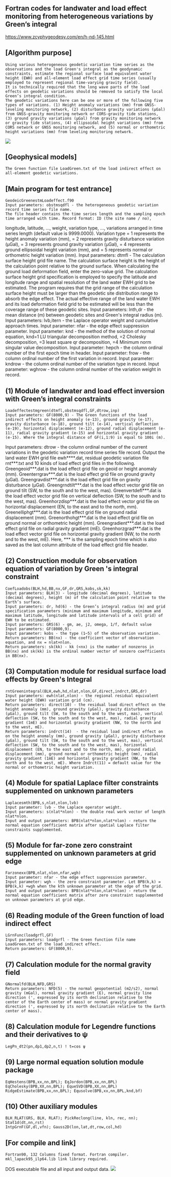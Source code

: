 ## Fortran codes for landwater and load effect monitoring from heterogeneous variations by Green’s integral
https://www.zcyphygeodesy.com/en/h-nd-145.html
## [Algorithm purpose]
    Using various heterogeneous geodetic variation time series as the observations and the load Green's integral as the geodynamic constraints, estimate the regional surface load equivalent water height (EWH) and all-element load effect grid time series (usually employed to represent regional time-varying gravity field).
    It is technically required that the long wave parts of the load effects on geodetic variations should be removed to satisfy the local Green’s integral condition.
    The geodetic variations here can be one or more of the following five types of variations. (1) Height anomaly variations (mm) from GNSS-leveling monitoring network, (2) disturbance gravity variations (μGal) from GNSS-gravity monitoring network or CORS-gravity tide stations, (3) ground gravity variations (μGal) from gravity monitoring network or gravity tide stations, (4) ellipsoidal height variations (mm) from CORS network or GNSS monitoring network, and (5) normal or orthometric height variations (mm) from leveling monitoring network.
![](https://24192633.s21i.faiusr.com/2/ABUIABACGAAgtbbQuQYolb-olQIwlg44ugk.jpg)
## [Geophysical models]
    The Green function file LoadGreen.txt of the load indirect effect on all-element geodetic variations.
## [Main program for test entrance]
    GeodeicGreenestmLoadeffect.f90
    Input parameters: obstmsqdfl - the heterogeneous geodetic variation record time series file name.
    The file header contains the time series length and the sampling epoch time arranged with time. Record format: ID (the site name / no), 
longitude, latitude, …, weight, variation type, …, variations arranged in time series length (default value is 9999.0000).
Variation type = 1 represents the height anomaly variation (mm), = 2 represents gravity disturbance variation (μGal), = 3 represents ground gravity variation (μGal), = 4 represents ground ellipsoidal height variation (mm), and = 5 represents normal or orthometric height variation (mm).
    Input parameters: dtmfl - The calculation surface height grid file name.
    The calculation surface height is the height of the calculation point relative to the ground surface. When calculating the ground load deformation field, enter the zero-value grid. The calculation surface height grid specification is employed to specify the latitude and longitude range and spatial resolution of the land water EWH grid to be estimated.
    The program requires that the grid range of the calculation surface height must be larger than the geodetic site distribution range to absorb the edge effect. The actual effective range of the land water EWH and its load deformation field grid to be estimated will be less than the coverage range of these geodetic sites.
    Input parameters: lnth,dr - the mean distance (m) between geodetic sites and Green's integral radius (m).
    Input parameters: lvb,itern - the Laplace operator weight and cumulative approach times.
    Input parameter: nfar - the edge effect suppression parameter.
    Input parameter: knd - the method of the solution of normal equation, knd=1 LU triangular decomposition method, =2 Cholesky decomposition, =3 least square qr decomposition, =4 Minimum norm singular value decomposition.
    Input parameter: hepch - the column ordinal number of the first epoch time in header.
    Input parameter: frow - the column ordinal number of the first variation in record.
    Input parameter: kndrow - the column ordinal number of the variation type in record.
    Input parameter: wghrow - the column ordinal number of the variation weight in record.
## (1) Module of landwater and load effect inversion with Green’s integral constraints
    Loadeffectestmgreen(dtmfl,obstmsqdfl,GF,dtrow,inp)
    Input parameters: GF(8000,9) - The Green functions of the load indirect effects on height anomaly (e-13), ground gravity (e-17), gravity disturbance (e-18), ground tilt (e-14), vertical deflection (e-19), horizontal displacement (e-12), ground radial displacement (e-11), radial gravity gradient (e-15) and horizontal gravity gradient (e-15). Where the integral distance of GF(i,1:9) is equal to 100i (m).
Input parameters: dtrow - the column ordinal number of the current variations in the geodetic variation record time series file record.
Output the land water EWH grid file ewh****.dat, residual geodetic variation file rnt***.txt and 10 kinds of load effect grid files in the following.
      Greengeoid***.dat is the load effect grid file on geoid or height anomaly (mm).
      Greenterrgrav***.dat is the load effect grid file on ground gravity (μGal).
      Greengravdist***.dat is the load effect grid file on gravity disturbance (μGal).
      Greengrndtilt***.dat is the load effect vector grid file on ground tilt (SW, to the south and to the west, mas).
      Greenvertdefl***.dat is the load effect vector grid file on vertical deflection (SW, to the south and to the west, mas).
      Greenhorzdisp***.dat is the load effect vector grid file on horizontal displacement (EN, to the east and to the north, mm).
      Greenelliphgt***.dat is the load effect grid file on ground radial displacement (mm).
      Greenorthohgt***.dat is the load effect grid file on ground normal or orthometric height (mm).
      Greengradient***.dat is the load effect grid file on radial gravity gradient (mE).
      Greenhorzgrad***.dat is the load effect vector grid file on horizontal gravity gradient (NW, to the north and to the west, mE).
    Here, *** is the sampling epoch time which is also saved as the last column attribute of the load effect grid file header.
## (2) Construction module for observation equation of variation by Green 's integral constraint
    CoefLoadobs(BLH,hd,BB,nx,GF,dr,GRS,kobs,sk,kk)
    Input parameters: BLH(3) - longitude (decimal degrees), latitude (decimal degrees), height (m) of the calculation point relative to the Earth’s surface. 
    Input parameters: dr, hd(6) - the Green’s integral radius (m) and grid specification parameters (minimum and maximum longitude, minimum and maximum latitude, longitude and latitude intervals of a cell grid) of EWH to be estimated.
    Input parameters: GRS(6) - gm, ae, j2, omega, 1/f, default value
    Input parameters: GF(8000,9).
    Input parameter: kobs - the type (1~5) of the observation variation.
    Return parameters: BB(nx) - the coefficient vector of observation equation, and nx = nlat×nlon.
    Return parameters: sk(kk) - kk (<nx) is the number of nonzeros in BB(nx) and sk(kk) is the ordinal number vector of nonzero coefficients in BB(nx).
## (3) Computation module for residual surface load effects by Green's Integral
    rntGreenintegral(BLH,ewh,hd,nlat,nlon,GF,direct,indrct,GRS,dr)
    Input parameters: ewh(nlat,nlon) - the regional residual equivalent water height (EWH) variation grid (cm).
    Return parameters: direct(10) - the residual load direct effect on the height anomaly (mm), ground gravity (μGal), gravity disturbance (μGal), ground tilt (SW, to the south and to the west, mas), vertical deflection (SW, to the south and to the west, mas), radial gravity gradient (1mE) and horizontal gravity gradient (NW, to the north and to the west, mE).
    Return parameters: indrct(14)  - the residual load indirect effect on on the height anomaly (mm), ground gravity (μGal), gravity disturbance (μGal), ground tilt (SW, to the south and to the west, mas), vertical deflection (SW, to the south and to the west, mas), horizontal displacement (EN, to the east and to the north, mm), ground radial displacement (mm), ground normal or orthometric height (mm), radial gravity gradient (1mE) and horizontal gravity gradient (NW, to the north and to the west, mE). Where Indrct(11) = default value for the normal or orthometric height variation.
## (4) Module for spatial Laplace filter constraints supplemented on unknown parameters
    Laplacesmth(BPB,s,nlat,nlon,lvb)
    Input parameter: lvb - the Laplace operator weight.
    Input parameters: s(nlat*nlon) - the double real work vector of length nlat*nlon.
    Input and output parameters: BPB(nlat*nlon,nlat*nlon) - return the normal equation coefficient matrix after spatial Laplace filter constraints supplemented.
## (5) Module for far-zone zero constraint supplemented on unknown parameters at grid edge
    Farzonexx(BPB,nlat,nlon,nfar,wgh)
    Input parameter: nfar - the edge effect suppression parameter.
    Input parameter: wgh - the zero constraint parameter. Let BPB(k,k) = BPB(k,k) +wgh when the kth unknown parameter at the edge of the grid.
    Input and output parameters: BPB(nlat*nlon,nlat*nlon) - return the normal equation coefficient matrix after zero constraint supplemented on unknown parameters at grid edge.
## (6) Reading module of the Green function of load indirect effect
    LGrnFunc(loadgrfl,GF)
    Input parameters: loadgrfl - The Green function file name LoadGreen.txt of the load indirect effect.
    Return parameters: GF(8000,9).
## (7) Calculation module for the normal gravity field
    GNormalfd(BLH,NFD,GRS)
    Return parameters: NFD(5) - the normal geopotential (m2/s2), normal gravity (mGal), normal gravity gradient (E), normal gravity line direction (', expressed by its north declination relative to the center of the Earth center of mass) or normal gravity gradient direction (', expressed by its north declination relative to the Earth center of mass).
## (8) Calculation module for Legendre functions and their derivatives to ψ
    LegPn_dt2(pn,dp1,dp2,n,t) ! t=cos ψ
## (9) Large normal equation solution module package
    EqHestens(BPB,xx,nn,BPL); EqJordon(BPB,xx,nn,BPL)
    EqCholesky(BPB,XX,nn,BPL); EqueSVD(BPB,XX,nn,BPL)
    RidgeEstimate(BPB,xx,nn,BPL); Equsolve(BPB,xx,nn,BPL,knd,bf) 
## (10) Other auxiliary modules
    BLH_RLAT(GRS, BLH, RLAT); PickReclong(line, kln, rec, nn); Stat1d(dt,nn,rst)
    IntpGrnF(GF,dl,vfn); Gauss2D(lon,lat,dt,row,col,hd)
## [For compile and link]
    Fortran90, 132 Columns fixed format. Fortran compiler. mkl_lapack95_ilp64.lib link library required.
DOS executable file and all input and output data.
![](https://24192633.s21i.faiusr.com/2/ABUIABACGAAgtLbQuQYokOjd2gIwlg44ugk.jpg)

